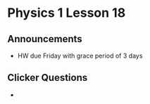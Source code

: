 # Physics 1 Lesson 18
## Announcements
- HW due Friday with grace period of 3 days

## Clicker Questions
- 

## 
